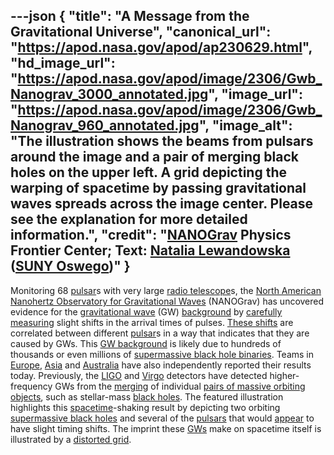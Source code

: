 ---json
{
  "title": "A Message from the Gravitational Universe",
  "canonical_url": "https://apod.nasa.gov/apod/ap230629.html",
  "hd_image_url": "https://apod.nasa.gov/apod/image/2306/Gwb_Nanograv_3000_annotated.jpg",
  "image_url": "https://apod.nasa.gov/apod/image/2306/Gwb_Nanograv_960_annotated.jpg",
  "image_alt": "The illustration shows the beams from pulsars around the image and a pair of merging black holes on the upper left. A grid depicting the warping of spacetime by passing gravitational waves spreads across the image center. Please see the explanation for more detailed information.",
  "credit": "[NANOGrav](https://nanograv.org/) Physics Frontier Center; Text: [Natalia Lewandowska](https://www.oswego.edu/physics/natalia-lewandowska) ([SUNY Oswego](https://www.oswego.edu/physics/))"
}
---

Monitoring 68 [pulsar](https://en.wikipedia.org/wiki/Pulsar)s with very large [radio telescope](https://en.wikipedia.org/wiki/Radio_telescope)s, the [North American Nanohertz Observatory for Gravitational Waves](https://nanograv.org/science/overview) (NANOGrav) has uncovered evidence for the [gravitational wave](https://nanograv.org/science/topics/low-frequency-gravitational-waves) (GW) [background](https://en.wikipedia.org/wiki/Gravitational_wave_background) by [carefully measuring](https://nanograv.org/news/15yrRelease) slight shifts in the arrival times of pulses. [These shifts](https://www.seti.org/press-release/nanogravs-15-year-journey-reveals-cosmic-hum) are correlated between different [pulsar](https://apod.nasa.gov/apod/ap220821.html)s in a way that indicates that they are caused by GWs. This [GW background](https://astrobites.org/2018/01/29/hunting-for-gravitational-waves-from-spinning-neutron-stars/) is likely due to hundreds of thousands or even millions of [supermassive black hole binaries](https://apod.nasa.gov/apod/ap181203.html). Teams in [Europe](https://en.wikipedia.org/wiki/Europe), [Asia](https://en.wikipedia.org/wiki/Asia) and [Australia](https://en.wikipedia.org/wiki/Australia) have also independently reported their results today. Previously, the [LIGO](https://www.aps.org/publications/apsnews/201710/virgo.cfm) and [Virgo](https://en.wikipedia.org/wiki/Virgo_interferometer) detectors have detected higher-frequency GWs from the [merging](https://apod.nasa.gov/apod/ap210411.html) of individual [pairs of massive orbiting objects](https://apod.nasa.gov/apod/ap211207.html), such as stellar-mass [black holes](https://solarsystem.nasa.gov/news/1068/10-questions-you-might-have-about-black-holes/). The featured illustration highlights this [spacetime](https://en.wikipedia.org/wiki/Spacetime)\-shaking result by depicting two orbiting [supermassive black holes](https://astronomy.swin.edu.au/cosmos/s/supermassive+black+hole) and several of the [pulsars](https://www.atnf.csiro.au/outreach/education/everyone/pulsars/index.html) that would [appear](https://images.fineartamerica.com/images/artworkimages/mediumlarge/3/cat-looking-surprised-peering-over-the-edge-of-the-picture-john-daniels.jpg) to have slight timing shifts. The imprint these [GWs](https://youtu.be/4GbWfNHtHRg) make on spacetime itself is illustrated by a [distorted grid](https://youtu.be/R7V3koyL7Mc).

